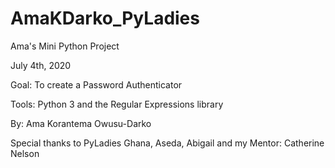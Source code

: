 # AmaKDarko_PyLadies
Ama's Mini Python Project

July 4th, 2020

Goal:  To create a Password Authenticator

Tools: Python 3 and the Regular Expressions library

By:   Ama Korantema Owusu-Darko

Special thanks to PyLadies Ghana, Aseda, Abigail  and my Mentor:  Catherine Nelson



